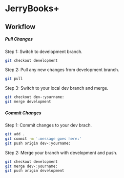 # JerryBooks+

## Workflow

##### Pull Changes
Step 1: Switch to development branch.
```sh
git checkout development 
```
Step 2: Pull any new changes from development branch.
```sh
git pull
```
Step 3: Switch to your local dev branch and merge.
```sh
git checkout dev-:yourname:
git merge development
```
##### Commit Changes
Step 1: Commit changes to your dev brach.
```sh
git add .
git commit -m ':message goes here:'
git push origin dev-:yourname:
```
Step 2: Merge your branch with development and push.
```sh
git checkout development
git merge dev-:yourname:
git push origin development
```

